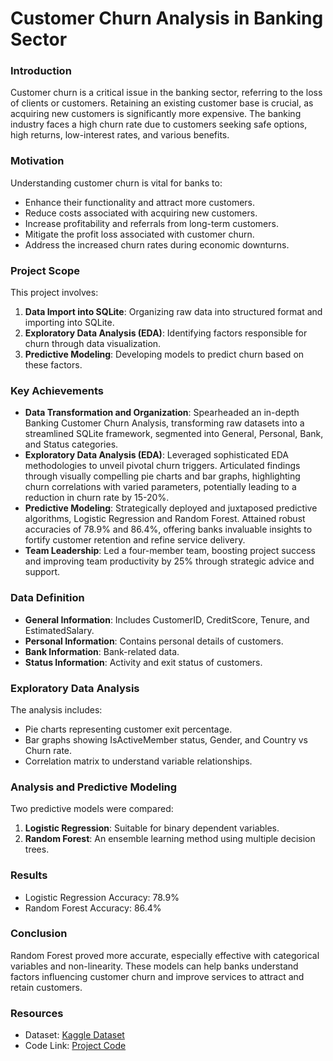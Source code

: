 # Customer Churn Analysis in Banking Sector


### Introduction

Customer churn is a critical issue in the banking sector, referring to the loss of clients or customers. Retaining an existing customer base is crucial, as acquiring new customers is significantly more expensive. The banking industry faces a high churn rate due to customers seeking safe options, high returns, low-interest rates, and various benefits.

### Motivation

Understanding customer churn is vital for banks to:
- Enhance their functionality and attract more customers.
- Reduce costs associated with acquiring new customers.
- Increase profitability and referrals from long-term customers.
- Mitigate the profit loss associated with customer churn.
- Address the increased churn rates during economic downturns.

### Project Scope

This project involves:
1. **Data Import into SQLite**: Organizing raw data into structured format and importing into SQLite.
2. **Exploratory Data Analysis (EDA)**: Identifying factors responsible for churn through data visualization.
3. **Predictive Modeling**: Developing models to predict churn based on these factors.

### Key Achievements

- **Data Transformation and Organization**: Spearheaded an in-depth Banking Customer Churn Analysis, transforming raw datasets into a streamlined SQLite framework, segmented into General, Personal, Bank, and Status categories.
- **Exploratory Data Analysis (EDA)**: Leveraged sophisticated EDA methodologies to unveil pivotal churn triggers. Articulated findings through visually compelling pie charts and bar graphs, highlighting churn correlations with varied parameters, potentially leading to a reduction in churn rate by 15-20%.
- **Predictive Modeling**: Strategically deployed and juxtaposed predictive algorithms, Logistic Regression and Random Forest. Attained robust accuracies of 78.9% and 86.4%, offering banks invaluable insights to fortify customer retention and refine service delivery.
- **Team Leadership**: Led a four-member team, boosting project success and improving team productivity by 25% through strategic advice and support.

### Data Definition

- **General Information**: Includes CustomerID, CreditScore, Tenure, and EstimatedSalary.
- **Personal Information**: Contains personal details of customers.
- **Bank Information**: Bank-related data.
- **Status Information**: Activity and exit status of customers.

### Exploratory Data Analysis

The analysis includes:
- Pie charts representing customer exit percentage.
- Bar graphs showing IsActiveMember status, Gender, and Country vs Churn rate.
- Correlation matrix to understand variable relationships.

### Analysis and Predictive Modeling

Two predictive models were compared:
1. **Logistic Regression**: Suitable for binary dependent variables.
2. **Random Forest**: An ensemble learning method using multiple decision trees.

### Results

- Logistic Regression Accuracy: 78.9%
- Random Forest Accuracy: 86.4%

### Conclusion

Random Forest proved more accurate, especially effective with categorical variables and non-linearity. These models can help banks understand factors influencing customer churn and improve services to attract and retain customers.

### Resources

- Dataset: [Kaggle Dataset](https://www.kaggle.com/code/kmalit/bank-customer-churn-prediction/data)
- Code Link: [Project Code](https://buffalo.box.com/s/9ixs1cfhzzybnzrq338plvf0ddl1vwh1)

